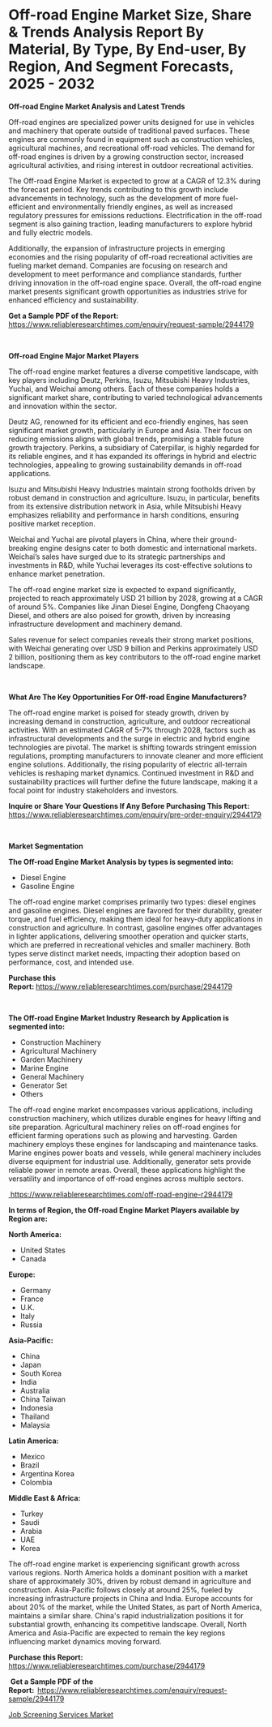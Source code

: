 <p><h1>Off-road Engine Market Size, Share & Trends Analysis Report By Material, By Type, By End-user, By Region, And Segment Forecasts, 2025 - 2032</h1></p><p><strong>Off-road Engine Market Analysis and Latest Trends</strong></p>
<p><p>Off-road engines are specialized power units designed for use in vehicles and machinery that operate outside of traditional paved surfaces. These engines are commonly found in equipment such as construction vehicles, agricultural machines, and recreational off-road vehicles. The demand for off-road engines is driven by a growing construction sector, increased agricultural activities, and rising interest in outdoor recreational activities.</p><p>The Off-road Engine Market is expected to grow at a CAGR of 12.3% during the forecast period. Key trends contributing to this growth include advancements in technology, such as the development of more fuel-efficient and environmentally friendly engines, as well as increased regulatory pressures for emissions reductions. Electrification in the off-road segment is also gaining traction, leading manufacturers to explore hybrid and fully electric models.</p><p>Additionally, the expansion of infrastructure projects in emerging economies and the rising popularity of off-road recreational activities are fueling market demand. Companies are focusing on research and development to meet performance and compliance standards, further driving innovation in the off-road engine space. Overall, the off-road engine market presents significant growth opportunities as industries strive for enhanced efficiency and sustainability.</p></p>
<p><strong>Get a Sample PDF of the Report:&nbsp;</strong> <a href="https://www.reliableresearchtimes.com/enquiry/request-sample/2944179?utm_campaign=2937&utm_medium=2&utm_source=Github&utm_content=ia&utm_term=11032025&utm_id=off-road-engine">https://www.reliableresearchtimes.com/enquiry/request-sample/2944179</a></p>
<p>&nbsp;</p>
<p><strong>Off-road Engine Major Market Players</strong></p>
<p><p>The off-road engine market features a diverse competitive landscape, with key players including Deutz, Perkins, Isuzu, Mitsubishi Heavy Industries, Yuchai, and Weichai among others. Each of these companies holds a significant market share, contributing to varied technological advancements and innovation within the sector. </p><p>Deutz AG, renowned for its efficient and eco-friendly engines, has seen significant market growth, particularly in Europe and Asia. Their focus on reducing emissions aligns with global trends, promising a stable future growth trajectory. Perkins, a subsidiary of Caterpillar, is highly regarded for its reliable engines, and it has expanded its offerings in hybrid and electric technologies, appealing to growing sustainability demands in off-road applications.</p><p>Isuzu and Mitsubishi Heavy Industries maintain strong footholds driven by robust demand in construction and agriculture. Isuzu, in particular, benefits from its extensive distribution network in Asia, while Mitsubishi Heavy emphasizes reliability and performance in harsh conditions, ensuring positive market reception.</p><p>Weichai and Yuchai are pivotal players in China, where their ground-breaking engine designs cater to both domestic and international markets. Weichai’s sales have surged due to its strategic partnerships and investments in R&D, while Yuchai leverages its cost-effective solutions to enhance market penetration.</p><p>The off-road engine market size is expected to expand significantly, projected to reach approximately USD 21 billion by 2028, growing at a CAGR of around 5%. Companies like Jinan Diesel Engine, Dongfeng Chaoyang Diesel, and others are also poised for growth, driven by increasing infrastructure development and machinery demand.</p><p>Sales revenue for select companies reveals their strong market positions, with Weichai generating over USD 9 billion and Perkins approximately USD 2 billion, positioning them as key contributors to the off-road engine market landscape.</p></p>
<p>&nbsp;</p>
<p><strong>What Are The Key Opportunities For Off-road Engine Manufacturers?</strong></p>
<p><p>The off-road engine market is poised for steady growth, driven by increasing demand in construction, agriculture, and outdoor recreational activities. With an estimated CAGR of 5-7% through 2028, factors such as infrastructural developments and the surge in electric and hybrid engine technologies are pivotal. The market is shifting towards stringent emission regulations, prompting manufacturers to innovate cleaner and more efficient engine solutions. Additionally, the rising popularity of electric all-terrain vehicles is reshaping market dynamics. Continued investment in R&D and sustainability practices will further define the future landscape, making it a focal point for industry stakeholders and investors.</p></p>
<p><strong>Inquire or Share Your Questions If Any Before Purchasing This Report:</strong> <a href="https://www.reliableresearchtimes.com/enquiry/pre-order-enquiry/2944179?utm_campaign=2937&utm_medium=2&utm_source=Github&utm_content=ia&utm_term=11032025&utm_id=off-road-engine">https://www.reliableresearchtimes.com/enquiry/pre-order-enquiry/2944179</a></p>
<p>&nbsp;</p>
<p><strong>Market Segmentation</strong></p>
<p><strong>The Off-road Engine Market Analysis by types is segmented into:</strong></p>
<p><ul><li>Diesel Engine</li><li>Gasoline Engine</li></ul></p>
<p><p>The off-road engine market comprises primarily two types: diesel engines and gasoline engines. Diesel engines are favored for their durability, greater torque, and fuel efficiency, making them ideal for heavy-duty applications in construction and agriculture. In contrast, gasoline engines offer advantages in lighter applications, delivering smoother operation and quicker starts, which are preferred in recreational vehicles and smaller machinery. Both types serve distinct market needs, impacting their adoption based on performance, cost, and intended use.</p></p>
<p><strong>Purchase this Report:&nbsp;</strong><a href="https://www.reliableresearchtimes.com/purchase/2944179?utm_campaign=2937&utm_medium=2&utm_source=Github&utm_content=ia&utm_term=11032025&utm_id=off-road-engine">https://www.reliableresearchtimes.com/purchase/2944179</a></p>
<p>&nbsp;</p>
<p><strong>The Off-road Engine Market Industry Research by Application is segmented into:</strong></p>
<p><ul><li>Construction Machinery</li><li>Agricultural Machinery</li><li>Garden Machinery</li><li>Marine Engine</li><li>General Machinery</li><li>Generator Set</li><li>Others</li></ul></p>
<p><p>The off-road engine market encompasses various applications, including construction machinery, which utilizes durable engines for heavy lifting and site preparation. Agricultural machinery relies on off-road engines for efficient farming operations such as plowing and harvesting. Garden machinery employs these engines for landscaping and maintenance tasks. Marine engines power boats and vessels, while general machinery includes diverse equipment for industrial use. Additionally, generator sets provide reliable power in remote areas. Overall, these applications highlight the versatility and importance of off-road engines across multiple sectors.</p></p>
<p><a href="https://www.reliableresearchtimes.com/off-road-engine-r2944179?utm_campaign=2937&utm_medium=2&utm_source=Github&utm_content=ia&utm_term=11032025&utm_id=off-road-engine">&nbsp;https://www.reliableresearchtimes.com/off-road-engine-r2944179</a></p>
<p><strong>In terms of Region, the Off-road Engine Market Players available by Region are:</strong></p>
<p>
    <p> <strong> North America: </strong>
        <ul>
            <li>United States</li>
            <li>Canada</li>
        </ul>
        </p> 
    <p> <strong> Europe: </strong>
        <ul>
            <li>Germany</li>
            <li>France</li>
            <li>U.K.</li>
            <li>Italy</li>
            <li>Russia</li>
        </ul>
        </p> 
    <p> <strong> Asia-Pacific: </strong>
        <ul>
            <li>China</li>
            <li>Japan</li>
            <li>South Korea</li>
            <li>India</li>
            <li>Australia</li>
            <li>China Taiwan</li>
            <li>Indonesia</li>
            <li>Thailand</li>
            <li>Malaysia</li>
        </ul>
        </p> 
    <p> <strong> Latin America: </strong>
        <ul>
            <li>Mexico</li>
            <li>Brazil</li>
            <li>Argentina Korea</li>
            <li>Colombia</li>
        </ul>
        </p> 
    <p> <strong> Middle East & Africa: </strong>
        <ul>
            <li>Turkey</li>
            <li>Saudi</li>
            <li>Arabia</li>
            <li>UAE</li>
            <li>Korea</li>
        </ul>
    </p>
    </p>
<p><p>The off-road engine market is experiencing significant growth across various regions. North America holds a dominant position with a market share of approximately 30%, driven by robust demand in agriculture and construction. Asia-Pacific follows closely at around 25%, fueled by increasing infrastructure projects in China and India. Europe accounts for about 20% of the market, while the United States, as part of North America, maintains a similar share. China's rapid industrialization positions it for substantial growth, enhancing its competitive landscape. Overall, North America and Asia-Pacific are expected to remain the key regions influencing market dynamics moving forward.</p></p>
<p><strong>Purchase this Report: </strong><a href="https://www.reliableresearchtimes.com/purchase/2944179?utm_campaign=2937&utm_medium=2&utm_source=Github&utm_content=ia&utm_term=11032025&utm_id=off-road-engine">https://www.reliableresearchtimes.com/purchase/2944179</a></p>
<p>&nbsp;<strong>Get a Sample PDF of the Report:&nbsp;&nbsp;</strong><a href="https://www.reliableresearchtimes.com/enquiry/request-sample/2944179?utm_campaign=2937&utm_medium=2&utm_source=Github&utm_content=ia&utm_term=11032025&utm_id=off-road-engine">https://www.reliableresearchtimes.com/enquiry/request-sample/2944179</a></p>
<p><strong></strong></p>
<p><p><a href="https://github.com/merkinedry7b/Market-Research-Report-List-1/blob/main/job-screening-services-market.md?utm_campaign=2937&utm_medium=2&utm_source=Github&utm_content=ia&utm_term=11032025&utm_id=off-road-engine">Job Screening Services Market</a></p></p>
